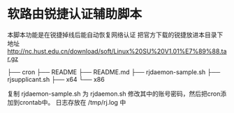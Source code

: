 软路由锐捷认证辅助脚本
================

本脚本功能是在锐捷掉线后能自动恢复网络认证
把官方下载的锐捷放进本目录下
地址 http://nc.hust.edu.cn/download/soft/Linux%20SU%20V1.01%E7%89%88.tar.gz

├── cron
├── README
├── README.md
├── rjdaemon-sample.sh
├── rjsupplicant.sh
├── x64
└── x86

复制 rjdaemon-sample.sh 为 rjdaemon.sh
修改其中的账号密码，然后把cron添加到crontab中。
日志存放在 /tmp/rj.log 中

